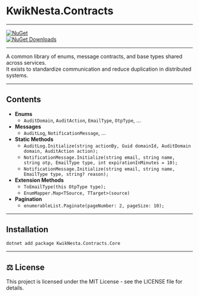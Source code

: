 # KwikNesta.Contracts

---
[![NuGet](https://img.shields.io/nuget/v/KwikNesta.Contracts.Core.svg)](https://www.nuget.org/packages/KwikNesta.Contracts.Core)  
[![NuGet Downloads](https://img.shields.io/nuget/dt/KwikNesta.Contracts.Core.svg)](https://www.nuget.org/packages/KwikNesta.Contracts.Core)

---
A common library of enums, message contracts, and base types shared across services.  
It exists to standardize communication and reduce duplication in distributed systems.

---
## Contents
- **Enums**
  - `AuditDomain`, `AuditAction`, `EmailType`, `OtpType`, ...
- **Messages**
  - `AuditLog`, `NotificationMessage`, ...
- **Static Methods**
  - `AuditLog.Initialize(string actionBy, Guid domainId, AuditDomain domain, AuditAction action);`
  - `NotificationMessage.Initialize(string email, string name, string otp, EmailType type, int expirationInMinutes = 10);`
  - `NotificationMessage.Initialize(string email, string name, EmailType type, string? reason);`  
- **Extension Methods**
  - `ToEmailType(this OtpType type);` 
  - `EnumMapper.Map<TSource, TTarget>(source)`
- **Pagination**
  - `enumerableList.Paginate(pageNumber: 2, pageSize: 10);`

---
## Installation
```bash
dotnet add package KwikNesta.Contracts.Core
```

---
## ⚖ License

This project is licensed under the MIT License - see the LICENSE file for details.